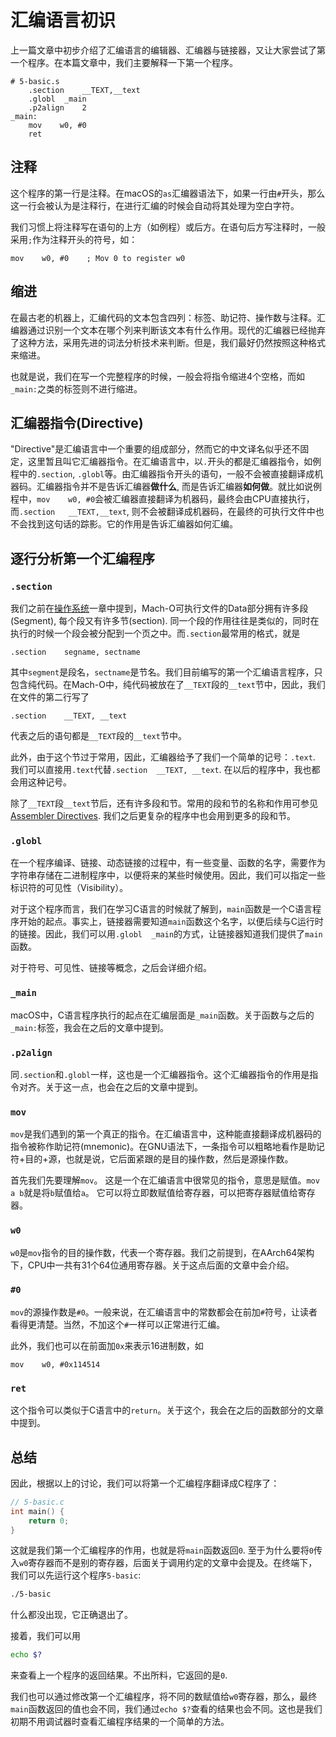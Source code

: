 # 汇编语言初识

上一篇文章中初步介绍了汇编语言的编辑器、汇编器与链接器，又让大家尝试了第一个程序。在本篇文章中，我们主要解释一下第一个程序。

```armasm
# 5-basic.s
    .section    __TEXT,__text
    .globl  _main
    .p2align    2
_main:
    mov    w0, #0
    ret
```

## 注释

这个程序的第一行是注释。在macOS的`as`汇编器语法下，如果一行由`#`开头，那么这一行会被认为是注释行，在进行汇编的时候会自动将其处理为空白字符。

我们习惯上将注释写在语句的上方（如例程）或后方。在语句后方写注释时，一般采用`;`作为注释开头的符号，如：

```armasm
mov    w0, #0    ; Mov 0 to register w0
```

## 缩进

在最古老的机器上，汇编代码的文本包含四列：标签、助记符、操作数与注释。汇编器通过识别一个文本在哪个列来判断该文本有什么作用。现代的汇编器已经抛弃了这种方法，采用先进的词法分析技术来判断。但是，我们最好仍然按照这种格式来缩进。

也就是说，我们在写一个完整程序的时候，一般会将指令缩进4个空格，而如`_main:`之类的标签则不进行缩进。

## 汇编器指令(Directive)

"Directive"是汇编语言中一个重要的组成部分，然而它的中文译名似乎还不固定，这里暂且叫它汇编器指令。在汇编语言中，以`.`开头的都是汇编器指令，如例程中的`.section`, `.globl`等。由汇编器指令开头的语句，一般不会被直接翻译成机器码。汇编器指令并不是告诉汇编器**做什么**, 而是告诉汇编器**如何做**。就比如说例程中，`mov    w0, #0`会被汇编器直接翻译为机器码，最终会由CPU直接执行，而`.section	__TEXT,__text`, 则不会被翻译成机器码，在最终的可执行文件中也不会找到这句话的踪影。它的作用是告诉汇编器如何汇编。

## 逐行分析第一个汇编程序

### `.section`

我们之前在[操作系统](./4-操作系统.md)一章中提到，Mach-O可执行文件的Data部分拥有许多段(Segment), 每个段又有许多节(section). 同一个段的作用往往是类似的，同时在执行的时候一个段会被分配到一个页之中。而`.section`最常用的格式，就是

```armasm
.section    segname, sectname
```

其中`segment`是段名，`sectname`是节名。我们目前编写的第一个汇编语言程序，只包含纯代码。在Mach-O中，纯代码被放在了`__TEXT`段的`__text`节中，因此，我们在文件的第二行写了

```armasm
.section    __TEXT, __text
```

代表之后的语句都是`__TEXT`段的`__text`节中。

此外，由于这个节过于常用，因此，汇编器给予了我们一个简单的记号：`.text`. 我们可以直接用`.text`代替`.section	__TEXT, __text`. 在以后的程序中，我也都会用这种记号。

除了`__TEXT`段`__text`节后，还有许多段和节。常用的段和节的名称和作用可参见[Assembler Directives](https://developer.apple.com/library/archive/documentation/DeveloperTools/Reference/Assembler/040-Assembler_Directives/asm_directives.html). 我们之后更复杂的程序中也会用到更多的段和节。

### `.globl`

在一个程序编译、链接、动态链接的过程中，有一些变量、函数的名字，需要作为字符串存储在二进制程序中，以便将来的某些时候使用。因此，我们可以指定一些标识符的可见性（Visibility）。

对于这个程序而言，我们在学习C语言的时候就了解到，`main`函数是一个C语言程序开始的起点。事实上，链接器需要知道`main`函数这个名字，以便后续与C运行时的链接。因此，我们可以用`.globl  _main`的方式，让链接器知道我们提供了`main`函数。

对于符号、可见性、链接等概念，之后会详细介绍。

### `_main`

macOS中，C语言程序执行的起点在汇编层面是`_main`函数。关于函数与之后的`_main:`标签，我会在之后的文章中提到。

### `.p2align`

同`.section`和`.globl`一样，这也是一个汇编器指令。这个汇编器指令的作用是指令对齐。关于这一点，也会在之后的文章中提到。

### `mov`

`mov`是我们遇到的第一个真正的指令。在汇编语言中，这种能直接翻译成机器码的指令被称作助记符(mnemonic)。在GNU语法下，一条指令可以粗略地看作是助记符+目的+源，也就是说，它后面紧跟的是目的操作数，然后是源操作数。

首先我们先要理解`mov`。 这是一个在汇编语言中很常见的指令，意思是赋值。`mov    a b`就是将`b`赋值给`a`。 它可以将立即数赋值给寄存器，可以把寄存器赋值给寄存器。

### `w0`

`w0`是`mov`指令的目的操作数，代表一个寄存器。我们之前提到，在AArch64架构下，CPU中一共有31个64位通用寄存器。关于这点后面的文章中会介绍。

### `#0`

`mov`的源操作数是`#0`。一般来说，在汇编语言中的常数都会在前加`#`符号，让读者看得更清楚。当然，不加这个`#`一样可以正常进行汇编。

此外，我们也可以在前面加`0x`来表示16进制数，如

```armasm
mov    w0, #0x114514
```

### `ret`

这个指令可以类似于C语言中的`return`。关于这个，我会在之后的函数部分的文章中提到。

## 总结

因此，根据以上的讨论，我们可以将第一个汇编程序翻译成C程序了：

```C
// 5-basic.c
int main() {
    return 0;
}
```

这就是我们第一个汇编程序的作用，也就是将`main`函数返回`0`. 至于为什么要将`0`传入`w0`寄存器而不是别的寄存器，后面关于调用约定的文章中会提及。在终端下，我们可以先运行这个程序`5-basic`:

```bash
./5-basic
```

什么都没出现，它正确退出了。

接着，我们可以用

```bash
echo $?
```

来查看上一个程序的返回结果。不出所料，它返回的是`0`.

我们也可以通过修改第一个汇编程序，将不同的数赋值给`w0`寄存器，那么，最终`main`函数返回的值也会不同，我们通过`echo $?`查看的结果也会不同。这也是我们初期不用调试器时查看汇编程序结果的一个简单的方法。
